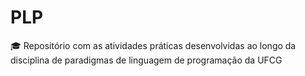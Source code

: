 # PLP
🎓 Repositório com as atividades práticas desenvolvidas ao longo da disciplina de paradigmas de linguagem de programação da UFCG
